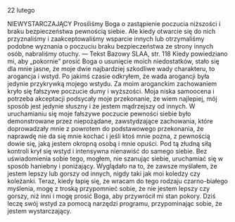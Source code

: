 22 lutego

NIEWYSTARCZAJĄCY
 Prosiliśmy Boga o zastąpienie poczucia niższości i braku bezpieczeństwa pewnością siebie. Ale kiedy otwarcie się do nich przyznaliśmy i zaakceptowaliśmy wsparcie innych lub otrzymaliśmy podobne wyznania o poczuciu braku bezpieczeństwa ze strony innych osób, nabraliśmy otuchy. — Tekst Bazowy SLAA, str. 118
 Kiedy powiedziano mi, aby „pokornie” prosić Boga o usunięcie moich niedostatków, stało się dla mnie jasne, że moje dwie najbardziej szkodliwe wady charakteru, to arogancja i wstyd. Po jakimś czasie odkryłem, że wada arogancji była jedynie przykrywką mojego wstydu. Za moim aroganckim zachowaniem kryło się fałszywe poczucie dumy i wyższości. Moja niska samoocena i potrzeba akceptacji podsycały moje przekonanie, że wiem najlepiej, mój sposób jest jedynie słuszny i że jestem mądrzejszy od innych. W uruchamianiu się moje fałszywe poczucie pewności siebie było demonstrowane przez niepożądane, zawstydzające zachowania, które doprowadzały mnie z powrotem do podstawowego przekonania, że naprawdę nie da się mnie kochać i jeśli ktoś mnie pozna, z pewnością dowie się, jaką jestem okropną osobą i mnie opuści. Pod tą złudną siłą kontroli krył się wstyd i intensywna nienawiść do samego siebie. Bez uświadomienia sobie tego, mogłem, nie szanując siebie, uruchamiać się w sposób haniebny i poniżający. Wyglądało na to, że zawsze myślałem, że jestem lepszy lub gorszy od innych, nigdy taki jak moi koledzy czy koleżanki. Teraz, kiedy łapię się, że wracam do tego rodzaju czarno-białego myślenia, mogę z troską przypomnieć sobie, że nie jestem lepszy czy gorszy, niż inni i mogę prosić Boga, aby przywrócił mi stan pokory.
 Dziś leczę swój wstyd za pomocą narzędzi programu, przypominając sobie, że jestem wystarczający.
